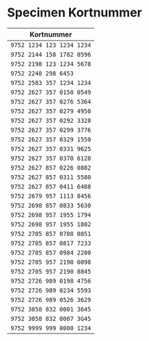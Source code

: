 # Specimen Kortnummer

| Kortnummer                      |
| ------------------------------- |
| ``` 9752 1234 123 1234 1234 ``` |
| ``` 9752 2144 158 1782 0596 ``` |
| ``` 9752 2198 123 1234 5678 ``` |
| ``` 9752 2248 298 6453 ```      |
| ``` 9752 2583 357 1234 1234 ``` |
| ``` 9752 2627 357 0150 0549 ``` |
| ``` 9752 2627 357 0276 5364 ``` |
| ``` 9752 2627 357 0279 4950 ``` |
| ``` 9752 2627 357 0292 3328 ``` |
| ``` 9752 2627 357 0299 3776 ``` |
| ``` 9752 2627 357 0329 1550 ``` |
| ``` 9752 2627 357 0331 9625 ``` |
| ``` 9752 2627 357 0370 6128 ``` |
| ``` 9752 2627 857 0226 0882 ``` |
| ``` 9752 2627 857 0311 5580 ``` |
| ``` 9752 2627 857 0411 6488 ``` |
| ``` 9752 2679 957 1113 8456 ``` |
| ``` 9752 2698 857 0833 5630 ``` |
| ``` 9752 2698 957 1955 1794 ``` |
| ``` 9752 2698 957 1955 1802 ``` |
| ``` 9752 2705 857 0708 0851 ``` |
| ``` 9752 2705 857 0817 7233 ``` |
| ``` 9752 2705 857 0984 2280 ``` |
| ``` 9752 2705 957 2190 6098 ``` |
| ``` 9752 2705 957 2190 8845 ``` |
| ``` 9752 2726 989 0198 4756 ``` |
| ``` 9752 2726 989 0234 5593 ``` |
| ``` 9752 2726 989 0526 3629 ``` |
| ``` 9752 3058 832 0001 3645 ``` |
| ``` 9752 3058 832 0007 3G45 ``` |
| ``` 9752 9999 999 0000 1234 ``` |
